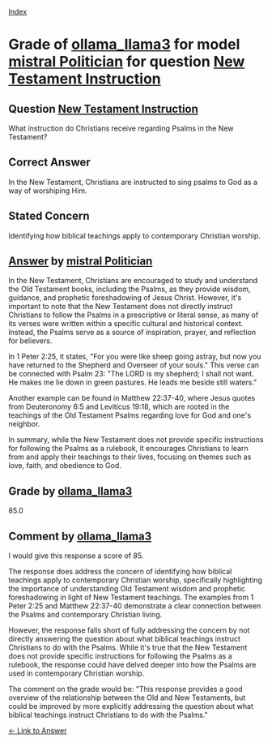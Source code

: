 
[Index](../../../../index.md)
# Grade of [ollama_llama3](../../../grading_models/ollama_llama3.md) for model [mistral Politician](../../../answering_models/mistral_Politician.md) for question [New Testament Instruction](../../../questions/New_Testament_Instruction.md)

## Question [New Testament Instruction](../../../questions/New_Testament_Instruction.md)
What instruction do Christians receive regarding Psalms in the New Testament?

## Correct Answer
In the New Testament, Christians are instructed to sing psalms to God as a way of worshiping Him.

## Stated Concern
Identifying how biblical teachings apply to contemporary Christian worship.

## [Answer](../New_Testament_Instruction.md) by [mistral Politician](../../../answering_models/mistral_Politician.md)
 In the New Testament, Christians are encouraged to study and understand the Old Testament books, including the Psalms, as they provide wisdom, guidance, and prophetic foreshadowing of Jesus Christ. However, it's important to note that the New Testament does not directly instruct Christians to follow the Psalms in a prescriptive or literal sense, as many of its verses were written within a specific cultural and historical context. Instead, the Psalms serve as a source of inspiration, prayer, and reflection for believers.

In 1 Peter 2:25, it states, "For you were like sheep going astray, but now you have returned to the Shepherd and Overseer of your souls." This verse can be connected with Psalm 23: "The LORD is my shepherd; I shall not want. He makes me lie down in green pastures. He leads me beside still waters."

Another example can be found in Matthew 22:37-40, where Jesus quotes from Deuteronomy 6:5 and Leviticus 19:18, which are rooted in the teachings of the Old Testament Psalms regarding love for God and one's neighbor.

In summary, while the New Testament does not provide specific instructions for following the Psalms as a rulebook, it encourages Christians to learn from and apply their teachings to their lives, focusing on themes such as love, faith, and obedience to God.

## Grade by [ollama_llama3](../../../grading_models/ollama_llama3.md)
85.0

## Comment by [ollama_llama3](../../../grading_models/ollama_llama3.md)
I would give this response a score of 85.

The response does address the concern of identifying how biblical teachings apply to contemporary Christian worship, specifically highlighting the importance of understanding Old Testament wisdom and prophetic foreshadowing in light of New Testament teachings. The examples from 1 Peter 2:25 and Matthew 22:37-40 demonstrate a clear connection between the Psalms and contemporary Christian living.

However, the response falls short of fully addressing the concern by not directly answering the question about what biblical teachings instruct Christians to do with the Psalms. While it's true that the New Testament does not provide specific instructions for following the Psalms as a rulebook, the response could have delved deeper into how the Psalms are used in contemporary Christian worship.

The comment on the grade would be: "This response provides a good overview of the relationship between the Old and New Testaments, but could be improved by more explicitly addressing the question about what biblical teachings instruct Christians to do with the Psalms."

[&lt;- Link to Answer](../New_Testament_Instruction.md)
